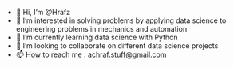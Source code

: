 - 👋 Hi, I’m @Hrafz
- 👀 I’m interested in solving problems by applying data science to engineering problems in mechanics and automation
- 🌱 I’m currently learning data science with Python
- 💞️ I’m looking to collaborate on different data science projects
- 📫 How to reach me : achraf.stuff@gmail.com

